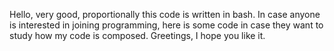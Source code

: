Hello, very good, proportionally this code is written in bash. In case anyone
is interested in joining programming, here is some code in case they want to study
how my code is composed. Greetings, I hope you like it.
